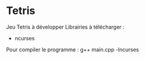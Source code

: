 # Tetris
Jeu Tetris à développer
Librairies à télécharger :
- ncurses

Pour compiler le programme : 
g++ main.cpp -lncurses
